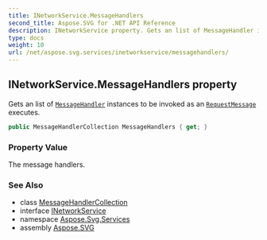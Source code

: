 ```yaml
---
title: INetworkService.MessageHandlers
second_title: Aspose.SVG for .NET API Reference
description: INetworkService property. Gets an list of MessageHandler instances to be invoked as an RequestMessage executes
type: docs
weight: 10
url: /net/aspose.svg.services/inetworkservice/messagehandlers/
---
```

## INetworkService.MessageHandlers property

Gets an list of [`MessageHandler`](../../../aspose.svg.net/messagehandler/) instances to be invoked as an [`RequestMessage`](../../../aspose.svg.net/requestmessage/) executes.

```csharp
public MessageHandlerCollection MessageHandlers { get; }
```

### Property Value

The message handlers.

### See Also

* class [MessageHandlerCollection](../../../aspose.svg.net/messagehandlercollection/)
* interface [INetworkService](../)
* namespace [Aspose.Svg.Services](../../inetworkservice/)
* assembly [Aspose.SVG](../../../)
